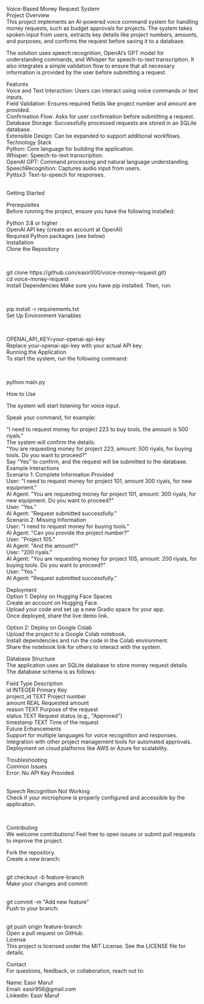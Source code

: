 <p>Voice-Based Money Request System<br />Project Overview<br />This project implements an AI-powered voice command system for handling money requests, such as budget approvals for projects. The system takes spoken input from users, extracts key details like project numbers, amounts, and purposes, and confirms the request before saving it to a database.</p>
<p>The solution uses speech recognition, OpenAI&rsquo;s GPT model for understanding commands, and Whisper for speech-to-text transcription. It also integrates a simple validation flow to ensure that all necessary information is provided by the user before submitting a request.</p>
<p>Features<br />Voice and Text Interaction: Users can interact using voice commands or text inputs.<br />Field Validation: Ensures required fields like project number and amount are provided.<br />Confirmation Flow: Asks for user confirmation before submitting a request.<br />Database Storage: Successfully processed requests are stored in an SQLite database.<br />Extensible Design: Can be expanded to support additional workflows.<br />Technology Stack<br />Python: Core language for building the application.<br />Whisper: Speech-to-text transcription.<br />OpenAI GPT: Command processing and natural language understanding.<br />SpeechRecognition: Captures audio input from users.<br />Pyttsx3: Text-to-speech for responses.</p>
<p><br />Getting Started</p>
<p>Prerequisites<br />Before running the project, ensure you have the following installed:</p>
<p>Python 3.8 or higher<br />OpenAI API key (create an account at OpenAI)<br />Required Python packages (see below)<br />Installation<br />Clone the Repository</p>
<p>&nbsp;</p>
<p>git clone https://github.com/easir000/voice-money-request.git)<br />cd voice-money-request<br />Install Dependencies Make sure you have pip installed. Then, run:</p>
<p>&nbsp;</p>
<p>pip install -r requirements.txt<br />Set Up Environment Variables</p>
<p>&nbsp;</p>
<p>OPENAI_API_KEY=your-openai-api-key<br />Replace your-openai-api-key with your actual API key.<br />Running the Application<br />To start the system, run the following command:</p>
<p>&nbsp;</p>
<p>python main.py</p>
<p>How to Use</p>
<p>The system will start listening for voice input.</p>
<p>Speak your command, for example:</p>
<p>"I need to request money for project 223 to buy tools, the amount is 500 riyals."<br />The system will confirm the details:<br />"You are requesting money for project 223, amount: 500 riyals, for buying tools. Do you want to proceed?"<br />Say "Yes" to confirm, and the request will be submitted to the database.<br />Example Interactions<br />Scenario 1: Complete Information Provided<br />User: "I need to request money for project 101, amount 300 riyals, for new equipment."<br />AI Agent: "You are requesting money for project 101, amount: 300 riyals, for new equipment. Do you want to proceed?"<br />User: "Yes."<br />AI Agent: "Request submitted successfully."<br />Scenario 2: Missing Information<br />User: "I need to request money for buying tools."<br />AI Agent: "Can you provide the project number?"<br />User: "Project 105."<br />AI Agent: "And the amount?"<br />User: "200 riyals."<br />AI Agent: "You are requesting money for project 105, amount: 200 riyals, for buying tools. Do you want to proceed?"<br />User: "Yes."<br />AI Agent: "Request submitted successfully."</p>
<p>Deployment<br />Option 1: Deploy on Hugging Face Spaces<br />Create an account on Hugging Face.<br />Upload your code and set up a new Gradio space for your app.<br />Once deployed, share the live demo link.</p>
<p>Option 2: Deploy on Google Colab<br />Upload the project to a Google Colab notebook.<br />Install dependencies and run the code in the Colab environment.<br />Share the notebook link for others to interact with the system.</p>
<p>Database Structure<br />The application uses an SQLite database to store money request details. The database schema is as follows:</p>
<p>Field Type Description<br />id INTEGER Primary Key<br />project_id TEXT Project number<br />amount REAL Requested amount<br />reason TEXT Purpose of the request<br />status TEXT Request status (e.g., "Approved")<br />timestamp TEXT Time of the request<br />Future Enhancements<br />Support for multiple languages for voice recognition and responses.<br />Integration with other project management tools for automated approvals.<br />Deployment on cloud platforms like AWS or Azure for scalability.</p>
<p>Troubleshooting<br />Common Issues<br />Error: No API Key Provided</p>
<p><br />Speech Recognition Not Working<br />Check if your microphone is properly configured and accessible by the application.</p>
<p>&nbsp;</p>
<p>Contributing<br />We welcome contributions! Feel free to open issues or submit pull requests to improve the project.</p>
<p>Fork the repository.<br />Create a new branch:</p>
<p><br />git checkout -b feature-branch<br />Make your changes and commit:</p>
<p><br />git commit -m "Add new feature"<br />Push to your branch:</p>
<p><br />git push origin feature-branch<br />Open a pull request on GitHub.<br />License<br />This project is licensed under the MIT License. See the LICENSE file for details.</p>
<p>Contact<br />For questions, feedback, or collaboration, reach out to:</p>
<p>Name: Easir Maruf<br />Email: easir956@gmail.com<br />LinkedIn: Easir Maruf</p>

